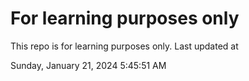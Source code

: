 # For learning purposes only
This repo is for learning purposes only.
Last updated at

Sunday, January 21, 2024 5:45:51 AM

